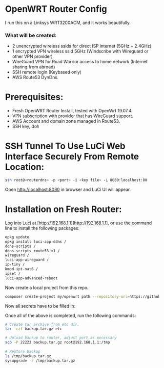 # OpenWRT Router Config

I run this on a Linksys WRT3200ACM, and it works beautifully.

### What will be created:
- 2 unencrypted wireless ssids for direct ISP internet (5GHz + 2.4GHz)
- 1 encrypted VPN wireless ssid 5GHz (Windscribe with Wireguard or other VPN provider)
- WireGuard VPN for Road Warrior access to home network (Internet sharing from abroad)
- SSH remote login (Keybased only)
- AWS Route53 DynDns.


# Prerequisites:
- Fresh OpenWRT Router Install, tested with OpenWrt 19.07.4.
- VPN subscription with provider that has WireGuard support.
- AWS Account and domain zone managed in Route53.
- SSH key, doh
 

# SSH Tunnel To Use LuCi Web Interface Securely From Remote Location:
```bash
ssh root@<routerdns> -p <port> -i <key file> -L 8080:localhost:80
```

Open [http://localhost:8080](http://localhost:8080) in browser and LuCi UI will appear.


# Installation on Fresh Router:

Log into Luci at [http://192.168.1.1](http://192.168.1.1), or use the command line to install the following packages:
```bash
opkg update
opkg install luci-app-ddns /
ddns-scripts /
ddns-scripts_route53-v1 /
wireguard /
luci-app-wireguard /
ip-tiny /
kmod-ipt-nat6 /
ipset /
luci-app-advanced-reboot 
```

Now create a local project from this repo.
```bash
composer create-project my/openwrt path --repository-url=https://github.com/madsem/openwrt-router-config.git
```

Now all secrets have to be filled in:


Once all of the above is completed, run the following commands:
```bash
# Create tar archive from etc dir.
tar -czf backup.tar.gz etc

# Upload backup to router, adjust port as necessary
scp -P 22222 backup.tar.gz root@192.168.1.1:/tmp
 
# Restore backup
ls /tmp/backup.tar.gz
sysupgrade -r /tmp/backup.tar.gz
```
